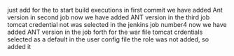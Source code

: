 just add for the to start build executions
in first commit we have added Ant version in second job
now we have added ANT version in the third job
tomcat credential not was selected in the jenkins job number4 
now we have added ANT version in the job forth for the war file
tomcat crdentials selected as a default
in the user config file the role <role rolename="manager-script"/> was not added, so added it
